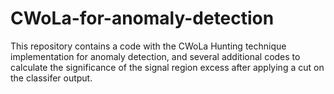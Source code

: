 # CWoLa-for-anomaly-detection

This repository contains a code with the CWoLa Hunting technique implementation for anomaly detection, and several additional codes to calculate the significance of the signal region excess after applying a cut on the classifer output.






